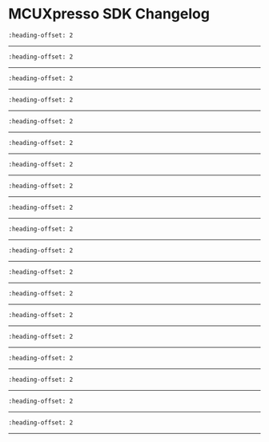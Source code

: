 # MCUXpresso SDK Changelog

```{include} /drivers/acmp_1/doxygen/ChangeLog_acmp.md
:heading-offset: 2
```
---
```{include} /drivers/adc_5v12b_ll18_015/doxygen/ChangeLog_adc.md
:heading-offset: 2
```
---
```{include} /devices/Kinetis/KE/MKE02Z4/drivers/doxygen/ChangeLog_clock.md
:heading-offset: 2
```
---
```{include} /drivers/common/doxygen/ChangeLog_common.md
:heading-offset: 2
```
---
```{include} /drivers/crc/doxygen/ChangeLog_crc.md
:heading-offset: 2
```
---
```{include} /drivers/flash_ftmr/doxygen/ChangeLog_flash.md
:heading-offset: 2
```
---
```{include} /drivers/ftm/doxygen/ChangeLog_ftm.md
:heading-offset: 2
```
---
```{include} /drivers/gpio_1/doxygen/ChangeLog_gpio.md
:heading-offset: 2
```
---
```{include} /drivers/i2c/doxygen/ChangeLog_i2c.md
:heading-offset: 2
```
---
```{include} /drivers/irq/doxygen/ChangeLog_irq.md
:heading-offset: 2
```
---
```{include} /drivers/kbi/doxygen/ChangeLog_kbi.md
:heading-offset: 2
```
---
```{include} /drivers/mcm/doxygen/ChangeLog_mcm.md
:heading-offset: 2
```
---
```{include} /drivers/pit/doxygen/ChangeLog_pit.md
:heading-offset: 2
```
---
```{include} /devices/Kinetis/KE/MKE02Z4/drivers/doxygen/ChangeLog_port.md
:heading-offset: 2
```
---
```{include} /drivers/rtc_1/doxygen/ChangeLog_rtc.md
:heading-offset: 2
```
---
```{include} /drivers/spi/doxygen/ChangeLog_spi.md
:heading-offset: 2
```
---
```{include} /drivers/tpm/doxygen/ChangeLog_tpm.md
:heading-offset: 2
```
---
```{include} /drivers/uart/doxygen/ChangeLog_uart.md
:heading-offset: 2
```
---
```{include} /drivers/wdog8/doxygen/ChangeLog_wdog8.md
:heading-offset: 2
```
---
